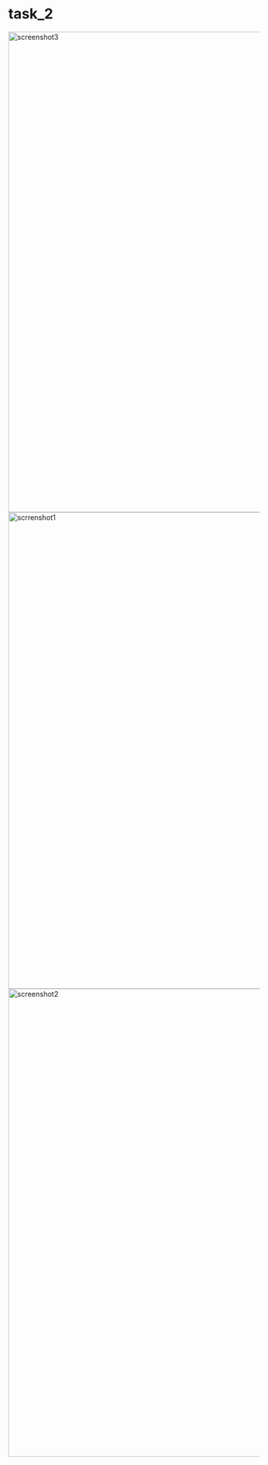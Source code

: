 # task_2
<img width="964" alt="screenshot3" src="https://user-images.githubusercontent.com/47340465/110123452-336eed80-7dc1-11eb-8543-33ea94b9a4e6.png">
<img width="956" alt="scrrenshot1" src="https://user-images.githubusercontent.com/47340465/110123456-34a01a80-7dc1-11eb-8c26-134bc23a3f5b.png">
<img width="939" alt="screenshot2" src="https://user-images.githubusercontent.com/47340465/110123459-34a01a80-7dc1-11eb-9ce3-c46ff664a7c4.png">

